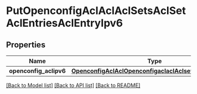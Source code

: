 # PutOpenconfigAclAclAclSetsAclSetAclEntriesAclEntryIpv6

## Properties
Name | Type | Description | Notes
------------ | ------------- | ------------- | -------------
**openconfig_aclipv6** | [**OpenconfigAclAclOpenconfigaclaclAclsetsAclentriesIpv6**](OpenconfigAclAclOpenconfigaclaclAclsetsAclentriesIpv6.md) |  | [optional] 

[[Back to Model list]](../README.md#documentation-for-models) [[Back to API list]](../README.md#documentation-for-api-endpoints) [[Back to README]](../README.md)


